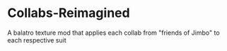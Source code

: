 # Collabs-Reimagined
A balatro texture mod that applies each collab from "friends of Jimbo" to each respective suit
